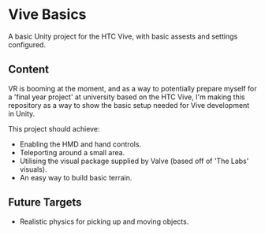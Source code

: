 # Vive Basics

A basic Unity project for the HTC Vive, with basic assests and settings configured.

## Content ##

VR is booming at the moment, and as a way to potentially prepare myself for a 'final year project' at university based on the HTC Vive, I'm making this repository as a way to show the basic setup needed for Vive development in Unity.

This project should achieve:

* Enabling the HMD and hand controls.
* Teleporting around a small area.
* Utilising the visual package supplied by Valve (based off of 'The Labs' visuals).
* An easy way to build basic terrain.

## Future Targets ##

* Realistic physics for picking up and moving objects.